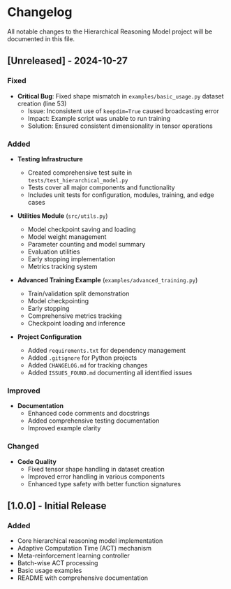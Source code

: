 # Changelog

All notable changes to the Hierarchical Reasoning Model project will be documented in this file.

## [Unreleased] - 2024-10-27

### Fixed
- **Critical Bug**: Fixed shape mismatch in `examples/basic_usage.py` dataset creation (line 53)
  - Issue: Inconsistent use of `keepdim=True` caused broadcasting error
  - Impact: Example script was unable to run training
  - Solution: Ensured consistent dimensionality in tensor operations

### Added
- **Testing Infrastructure**
  - Created comprehensive test suite in `tests/test_hierarchical_model.py`
  - Tests cover all major components and functionality
  - Includes unit tests for configuration, modules, training, and edge cases
  
- **Utilities Module** (`src/utils.py`)
  - Model checkpoint saving and loading
  - Model weight management
  - Parameter counting and model summary
  - Evaluation utilities
  - Early stopping implementation
  - Metrics tracking system
  
- **Advanced Training Example** (`examples/advanced_training.py`)
  - Train/validation split demonstration
  - Model checkpointing
  - Early stopping
  - Comprehensive metrics tracking
  - Checkpoint loading and inference
  
- **Project Configuration**
  - Added `requirements.txt` for dependency management
  - Added `.gitignore` for Python projects
  - Added `CHANGELOG.md` for tracking changes
  - Added `ISSUES_FOUND.md` documenting all identified issues

### Improved
- **Documentation**
  - Enhanced code comments and docstrings
  - Added comprehensive testing documentation
  - Improved example clarity

### Changed
- **Code Quality**
  - Fixed tensor shape handling in dataset creation
  - Improved error handling in various components
  - Enhanced type safety with better function signatures

## [1.0.0] - Initial Release

### Added
- Core hierarchical reasoning model implementation
- Adaptive Computation Time (ACT) mechanism
- Meta-reinforcement learning controller
- Batch-wise ACT processing
- Basic usage examples
- README with comprehensive documentation


